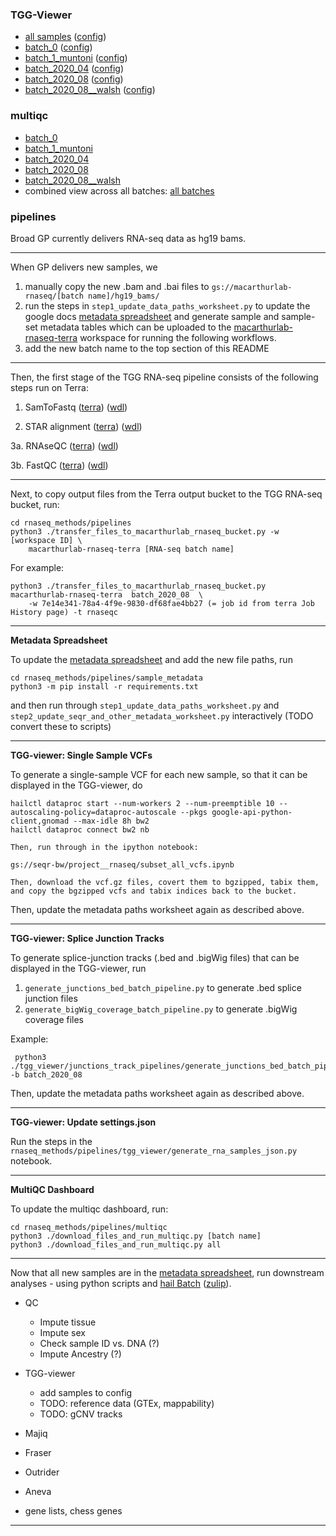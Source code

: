 
### TGG-Viewer

- [all samples](http://tgg-viewer.broadinstitute.org/#locus=chr21:45988674-45991233&settingsUrl=~'https*3a*2f*2fraw.githubusercontent.com*2fmacarthur-lab*2frnaseq-methods*2fmaster*2fpipelines*2ftgg_viewer*2fconfigs*2fall_rnaseq_samples.json)  ([config](https://github.com/macarthur-lab/rnaseq-methods/blob/master/pipelines/tgg_viewer/configs/all_rnaseq_samples.json))
- [batch_0](http://tgg-viewer.broadinstitute.org/#locus=chr21:45988674-45991233&settingsUrl=~'https*3a*2f*2fraw.githubusercontent.com*2fmacarthur-lab*2frnaseq-methods*2fmaster*2fpipelines*2ftgg_viewer*2fconfigs*2foriginal_rnaseq_samples.json)  ([config](https://github.com/macarthur-lab/rnaseq-methods/blob/master/pipelines/tgg_viewer/configs/original_rnaseq_samples.json))
- [batch_1_muntoni](http://tgg-viewer.broadinstitute.org/#locus=chr21:45988674-45991233&settingsUrl=~'https*3a*2f*2fraw.githubusercontent.com*2fmacarthur-lab*2frnaseq-methods*2fmaster*2fpipelines*2ftgg_viewer*2fconfigs*2fmuntoni_rnaseq_samples.json)  ([config](https://github.com/macarthur-lab/rnaseq-methods/blob/master/pipelines/tgg_viewer/configs/muntoni_rnaseq_samples.json))
- [batch_2020_04](http://tgg-viewer.broadinstitute.org/#locus=chr21:45988674-45991233&settingsUrl=~'https*3a*2f*2fraw.githubusercontent.com*2fmacarthur-lab*2frnaseq-methods*2fmaster*2fpipelines*2ftgg_viewer*2fconfigs*2f2020_04_rnaseq_samples.json)  ([config](https://github.com/macarthur-lab/rnaseq-methods/blob/master/pipelines/tgg_viewer/configs/2020_04_rnaseq_samples.json))
- [batch_2020_08](http://tgg-viewer.broadinstitute.org/#locus=chr21:45988674-45991233&settingsUrl=~'https*3a*2f*2fraw.githubusercontent.com*2fmacarthur-lab*2frnaseq-methods*2fmaster*2fpipelines*2ftgg_viewer*2fconfigs*2f2020_08_rnaseq_samples.json)  ([config](https://github.com/macarthur-lab/rnaseq-methods/blob/master/pipelines/tgg_viewer/configs/2020_08_rnaseq_samples.json))
- [batch_2020_08__walsh](https://tgg-viewer.broadinstitute.org/#locus=chr21:45988674-45991233&settingsUrl=~'https*3a*2f*2fraw.githubusercontent.com*2fmacarthur-lab*2frnaseq-methods*2fmaster*2fpipelines*2ftgg_viewer*2fconfigs*2f2020_08__walsh_rnaseq_samples.json)  ([config](https://github.com/macarthur-lab/rnaseq-methods/blob/master/pipelines/tgg_viewer/configs/2020_08__walsh_rnaseq_samples.json))


### multiqc
* [batch_0](https://macarthur-lab.github.io/rnaseq-methods/pipelines/multiqc/batch_0.html)
* [batch_1_muntoni](https://macarthur-lab.github.io/rnaseq-methods/pipelines/multiqc/batch_1_muntoni.html)
* [batch_2020_04](https://macarthur-lab.github.io/rnaseq-methods/pipelines/multiqc/batch_2020_04.html)
* [batch_2020_08](https://macarthur-lab.github.io/rnaseq-methods/pipelines/multiqc/batch_2020_08.html)
* [batch_2020_08__walsh](https://macarthur-lab.github.io/rnaseq-methods/pipelines/multiqc/batch_2020_08__walsh.html)
* combined view across all batches: [all batches](https://macarthur-lab.github.io/rnaseq-methods/pipelines/multiqc/all.html)

### pipelines

Broad GP currently delivers RNA-seq data as hg19 bams.
   
---
When GP delivers new samples, we 
1. manually copy the new .bam and .bai files to `gs://macarthurlab-rnaseq/[batch name]/hg19_bams/`
2. run the steps in `step1_update_data_paths_worksheet.py` to update the google docs [metadata spreadsheet](https://docs.google.com/spreadsheets/d/1S3l28tZqFmzqqwqi_BCzuIkaVFmZz9eGpGtqtH5eVoo/edit#gid=421510693) 
and generate sample and sample-set metadata tables which can be uploaded to the [macarthurlab-rnaseq-terra](https://app.terra.bio/#workspaces/macarthurlab-rnaseq-terra/macarthurlab-rnaseq-terra/workflows) 
workspace for running the following workflows.  
3. add the new batch name to the top section of this README      
---
Then, the first stage of the TGG RNA-seq pipeline consists of the following steps run on Terra:
  1. SamToFastq 
    ([terra](https://app.terra.bio/#workspaces/macarthurlab-rnaseq-terra/macarthurlab-rnaseq-terra/workflows/broadinstitute_gtex/samtofastq_v1-0_BETA_cfg))
    ([wdl](https://portal.firecloud.org/?return=terra#methods/broadinstitute_gtex/samtofastq_v1-0_BETA/6/wdl))
  
  2. STAR alignment
    ([terra](https://app.terra.bio/#workspaces/macarthurlab-rnaseq-terra/macarthurlab-rnaseq-terra/workflows/broadinstitute_gtex/star_v1-0_BETA_cfg))
    ([wdl](https://portal.firecloud.org/?return=terra#methods/broadinstitute_gtex/star_v1-0_BETA/7/wdl))

  3a. RNAseQC
    ([terra](https://app.terra.bio/#workspaces/macarthurlab-rnaseq-terra/macarthurlab-rnaseq-terra/workflows/broadinstitute_gtex/rnaseqc2_v1-0_BETA_cfg))
    ([wdl](https://portal.firecloud.org/?return=terra#methods/broadinstitute_gtex/rnaseqc2_v1-0_BETA/2/wdl))
  
  3b. FastQC
    ([terra](https://app.terra.bio/#workspaces/macarthurlab-rnaseq-terra/macarthurlab-rnaseq-terra/workflows/sanand/FastQC))
    ([wdl](https://portal.firecloud.org/?return=terra#methods/sanand/FastQC/1/wdl))


---
 
Next, to copy output files from the Terra output bucket to the TGG RNA-seq bucket, run:
```
cd rnaseq_methods/pipelines
python3 ./transfer_files_to_macarthurlab_rnaseq_bucket.py -w [workspace ID] \
    macarthurlab-rnaseq-terra [RNA-seq batch name]

```
For example:
```
python3 ./transfer_files_to_macarthurlab_rnaseq_bucket.py  macarthurlab-rnaseq-terra  batch_2020_08  \
    -w 7e14e341-78a4-4f9e-9830-df68fae4bb27 (= job id from terra Job History page) -t rnaseqc
```

---


**Metadata Spreadsheet**

To update the [metadata spreadsheet](https://docs.google.com/spreadsheets/d/1S3l28tZqFmzqqwqi_BCzuIkaVFmZz9eGpGtqtH5eVoo/edit#gid=421510693) 
and add the new file paths, run 

```
cd rnaseq_methods/pipelines/sample_metadata
python3 -m pip install -r requirements.txt
```
and then run through `step1_update_data_paths_worksheet.py` and `step2_update_seqr_and_other_metadata_worksheet.py` 
interactively
(TODO convert these to scripts) 
 
---

**TGG-viewer: Single Sample VCFs**

To generate a single-sample VCF for each new sample, so that it can be displayed in the TGG-viewer, do
```
hailctl dataproc start --num-workers 2 --num-preemptible 10 --autoscaling-policy=dataproc-autoscale --pkgs google-api-python-client,gnomad --max-idle 8h bw2
hailctl dataproc connect bw2 nb

Then, run through in the ipython notebook:

gs://seqr-bw/project__rnaseq/subset_all_vcfs.ipynb
 
Then, download the vcf.gz files, covert them to bgzipped, tabix them, and copy the bgzipped vcfs and tabix indices back to the bucket. 
```

Then, update the metadata paths worksheet again as described above.

---

**TGG-viewer: Splice Junction Tracks**

To generate splice-junction tracks (.bed and .bigWig files) that can be displayed in the TGG-viewer, run 
1. `generate_junctions_bed_batch_pipeline.py` to generate .bed splice junction files
2. `generate_bigWig_coverage_batch_pipeline.py` to generate .bigWig coverage files 

Example:
```
 python3 ./tgg_viewer/junctions_track_pipelines/generate_junctions_bed_batch_pipeline.py -b batch_2020_08
```

Then, update the metadata paths worksheet again as described above.

---

**TGG-viewer: Update settings.json**

Run the steps in the `rnaseq_methods/pipelines/tgg_viewer/generate_rna_samples_json.py` notebook.

---

**MultiQC Dashboard**

To update the multiqc dashboard, run:

```
cd rnaseq_methods/pipelines/multiqc
python3 ./download_files_and_run_multiqc.py [batch name]
python3 ./download_files_and_run_multiqc.py all
``` 

---
Now that all new samples are in the  [metadata spreadsheet](https://docs.google.com/spreadsheets/d/1S3l28tZqFmzqqwqi_BCzuIkaVFmZz9eGpGtqtH5eVoo/edit#gid=421510693),
run downstream analyses - using python scripts and [hail Batch](https://hail.is/docs/batch/api.html) ([zulip](https://hail.zulipchat.com/#narrow/stream/223457-Batch-support)).

- QC
    - Impute tissue 
    - Impute sex
    - Check sample ID vs. DNA (?)
    - Impute Ancestry (?)
    
- TGG-viewer
    - add samples to config
    - TODO: reference data (GTEx, mappability)
    - TODO: gCNV tracks
- Majiq
- Fraser
- Outrider
- Aneva
- gene lists, chess genes

---



